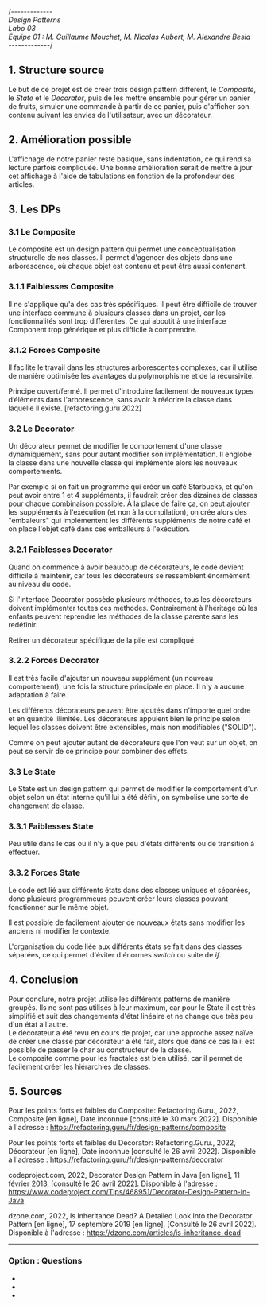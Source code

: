 /*-------------<br>
Design Patterns<br>
Labo 03<br>
Équipe 01 : M. Guillaume Mouchet, M. Nicolas Aubert, M. Alexandre Besia<br>
-------------*/

## 1. Structure source
Le but de ce projet est de créer trois design pattern différent, le <i>Composite</i>, le <i>State</i> et le <i>Decorator</i>, puis de les mettre ensemble pour gérer un panier de fruits, simuler une commande à partir de ce panier, puis d'afficher son contenu suivant les envies de l'utilisateur, avec un décorateur.
## 2. Amélioration possible
L'affichage de notre panier reste basique, sans indentation, ce qui rend sa lecture parfois compliquée. Une bonne amélioration serait de mettre à  jour cet affichage à l'aide de tabulations en fonction de la profondeur des articles.
## 3. Les DPs

### 3.1 Le Composite
Le composite est un design pattern qui permet une conceptualisation structurelle de nos classes. Il permet d'agencer des objets dans une arborescence, où chaque objet est contenu et peut être aussi contenant.

### 3.1.1 Faiblesses Composite

Il ne s'applique qu'à des cas très spécifiques. Il peut être difficile de trouver une interface commune à plusieurs classes dans un projet, car les fonctionnalités sont trop différentes. Ce qui aboutit à une interface Component trop générique et plus difficile à comprendre.

### 3.1.2 Forces Composite

Il facilite le travail dans les structures arborescentes complexes, car il utilise de manière optimisée les avantages du polymorphisme et de la récursivité.

Principe ouvert/fermé. Il permet d'introduire facilement de nouveaux types d’éléments dans l'arborescence, sans avoir à réécrire la classe dans laquelle il existe. [refactoring.guru 2022]

### 3.2 Le Decorator

Un décorateur permet de modifier le comportement d'une classe dynamiquement, sans pour autant modifier son implémentation.
Il englobe la classe dans une nouvelle classe qui implémente alors les nouveaux comportements. 

Par exemple si on fait un programme qui créer un café Starbucks, et qu'on peut avoir entre 1 et 4 suppléments, il faudrait créer des dizaines de classes pour chaque combinaison possible. À la place de faire ça, on peut ajouter les suppléments à l'exécution (et non à la compilation), on crée alors des "embaleurs" qui implémentent les différents suppléments de notre café et on place l'objet café dans ces emballeurs à l'exécution.

### 3.2.1 Faiblesses Decorator

Quand on commence à avoir beaucoup de décorateurs, le code devient difficile à maintenir, car tous les décorateurs se ressemblent énormément au niveau du code.

Si l'interface Decorator possède plusieurs méthodes, tous les décorateurs doivent implémenter toutes ces méthodes. Contrairement à l'héritage où les enfants peuvent reprendre les méthodes de la classe parente sans les redéfinir.

Retirer un décorateur spécifique de la pile est compliqué.

### 3.2.2 Forces Decorator

Il est très facile d'ajouter un nouveau supplément (un nouveau comportement), une fois la structure principale en place. Il n'y a aucune adaptation à faire. 

Les différents décorateurs peuvent être ajoutés dans n'importe quel ordre et en quantité illimitée. Les décorateurs appuient bien le principe selon lequel les classes doivent être extensibles, mais non modifiables ("SOLID").

Comme on peut ajouter autant de décorateurs que l'on veut sur un objet, on peut se servir de ce principe pour combiner des effets.   

### 3.3 Le State
Le State est un design pattern qui permet de modifier le comportement d'un objet selon un état interne qu'il lui a été défini, on symbolise une sorte de changement de classe.
### 3.3.1 Faiblesses State
Peu utile dans le cas ou il n'y a que peu d'états différents ou de transition à effectuer.
### 3.3.2 Forces State
Le code est lié aux différents états dans des classes uniques et séparées, donc plusieurs programmeurs peuvent créer leurs classes pouvant fonctionner sur le même objet.

Il est possible de facilement ajouter de nouveaux états sans modifier les anciens ni modifier le contexte.

L'organisation du code liée aux différents états se fait dans des classes séparées, ce qui permet d'éviter d'énormes <i>switch</i> ou suite de <i>if</i>.

## 4. Conclusion
Pour conclure, notre projet utilise les différents patterns de manière groupés. Ils ne sont pas utilisés à leur maximum, car pour le State il est très simplifié et suit des changements d'état linéaire et ne change que très peu d'un état à l'autre.</br>
Le décorateur a été revu en cours de projet, car une approche assez naïve de créer une classe par décorateur a été fait, alors que dans ce cas la il est possible de passer le char au constructeur de la classe.</br>
Le composite comme pour les fractales est bien utilisé, car il permet de facilement créer les hiérarchies de classes.
## 5. Sources

Pour les points forts et faibles du Composite:
Refactoring.Guru., 2022, Composite [en ligne], Date inconnue [consulté le 30 mars 2022]. Disponible à l'adresse :
https://refactoring.guru/fr/design-patterns/composite

Pour les points forts et faibles du Decorator:
Refactoring.Guru., 2022, Décorateur [en ligne], Date inconnue [consulté le 26 avril 2022]. Disponible à l'adresse :
https://refactoring.guru/fr/design-patterns/decorator

codeproject.com, 2022, Decorator Design Pattern in Java [en ligne], 11 février 2013, [consulté le 26 avril 2022]. Disponible à l'adresse :
https://www.codeproject.com/Tips/468951/Decorator-Design-Pattern-in-Java

dzone.com, 2022, Is Inheritance Dead? A Detailed Look Into the Decorator Pattern [en ligne], 17 septembre 2019 [en ligne], [Consulté le 26 avril 2022]. Disponible à l'adresse :
https://dzone.com/articles/is-inheritance-dead
_____________________

### Option : Questions
-
-
-


